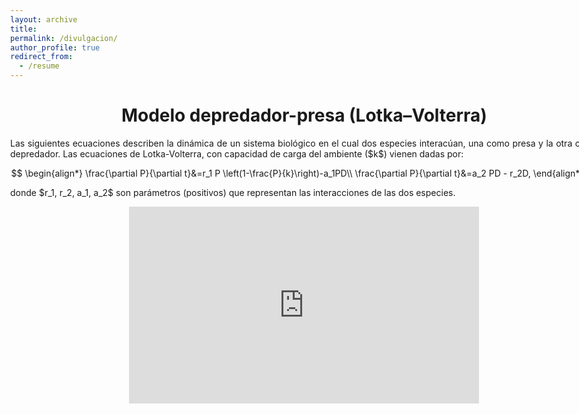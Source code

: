 ```yaml
---
layout: archive
title:
permalink: /divulgacion/
author_profile: true
redirect_from:
  - /resume
---
```


<!-- {% include base_path %} -->


<style>
body{
max-width: 1180px;
width: 98%;
margin: 0px auto;
/* background-color: #9ec3e8; Complementario/#e8c39e */
border-radius: 4px;
/* text-align: justify; */
}
h1{
text-align: center;
}
ul{
text-align: justify; 
}
ol{
text-align: justify;
/* .button {
background-color:#9ec3e8;
}  */
}
p{
text-align: justify;
/* .button {
background-color:#9ec3e8;
}  */
}
.center {margin:0 auto; text-align:center;}
</style>

# Modelo depredador-presa (Lotka–Volterra)
<p>Las siguientes ecuaciones describen la dinámica de un sistema biológico en el cual dos especies interacúan, una como presa y la otra como depredador. Las ecuaciones de Lotka-Volterra, con capacidad de carga del ambiente ($k$) vienen dadas por:</p>

$$
\begin{align*}
\frac{\partial P}{\partial t}&=r_1 P \left(1-\frac{P}{k}\right)-a_1PD\\
\frac{\partial P}{\partial t}&=a_2 PD - r_2D,
\end{align*}
$$

<p>donde $r_1, r_2, a_1, a_2$ son parámetros (positivos) que representan las interacciones de las dos especies.</p>

<div class="center">
<iframe width="560" height="315" src="https://phet.colorado.edu/sims/html/natural-selection/latest/natural-selection_es.html" title="YouTube video player" frameborder="0" allow="accelerometer; autoplay; clipboard-write; encrypted-media; gyroscope; picture-in-picture" allowfullscreen></iframe>
</div>